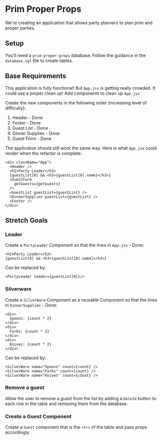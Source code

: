 # Prim Proper Props

We're creating an application that allows party planners to plan prim and proper parties.

## Setup
You'll need a `prim-proper-props` database. Follow the guidance in the `database.sql` file to create tables.

## Base Requirements

This application is fully functional! But `App.jsx` is getting really crowded. It could use a proper clean up! Add components to clean up `App.jsx`

Create the new components in the following order (increasing level of difficulty):

1. Header - Done
1. Footer - Done
1. Guest List - Done
1. Dinner Supplies - Done
1. Guest Form - Done

The application should still work the same way. Here is what `App.jsx` could render when the refactor is complete:

```JSX
<div className="App">
  <Header />
  <h2>Party Leader</h2>
  {guestList[0] && <h3>{guestList[0].name}</h3>}
  <GuestForm
    getGuests={getGuests}
  />
  <GuestList guestList={guestList} />
  <DinnerSupplies guestList={guestList} />
  <Footer />
</div>
```

## Stretch Goals

### Leader

Create a `PartyLeader` Component so that the lines in `App.jsx` - Done:

```JSX
<h2>Party Leader</h2>
{guestList[0] && <h3>{guestList[0].name}</h3>}
```

Can be replaced by:

```JSX
<PartyLeader leader={guestList[0]}/>
```

### Silverware

Create a `SilverWare` Component as a reusable Component so that the lines in `DinnerSupplies` - Done:

```JSX
<div>
  Spoons: {count * 2}
</div>
<div>
  Forks: {count * 2}
</div>
<div>
  Knives: {count * 2}
</div>
```

Can be replaced by:

```JSX
<SilverWare name="Spoons" count={count} />
<SilverWare name="Forks" count={count} />
<SilverWare name="Knives" count={count} />
```

### Remove a guest

Allow the user to remove a guest from the list by adding a `Delete` button to each row in the table and removing them from the database.

### Create a Guest Component

Create a `Guest` component that is the `<tr>` of the table and pass props accordingly.
